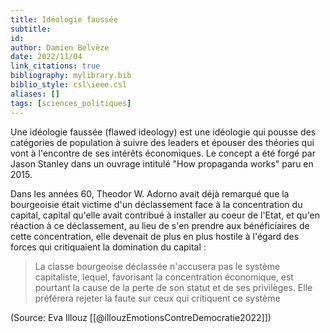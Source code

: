 ```yaml
---
title: Idéologie faussée
subtitle:
id: 
author: Damien Belvèze
date: 2022/11/04
link_citations: true
bibliography: mylibrary.bib
biblio_style: csl\ieee.csl
aliases: []
tags: [sciences_politiques]
---
```


Une idéologie faussée (flawed ideology) est une idéologie qui pousse des catégories de population à suivre des leaders et épouser des théories qui vont à l'encontre de ses intérêts économiques. 
Le concept a été forgé par Jason Stanley dans un ouvrage intitulé "How propaganda works" paru en 2015. 

Dans les années 60, Theodor W. Adorno avait déjà remarqué que la bourgeoisie était victime d'un déclassement face à la concentration du capital, capital qu'elle avait contribué à installer au coeur de l'Etat, et qu'en réaction à ce déclassement, au lieu de s'en prendre aux bénéficiaires de cette concentration, elle devenait de plus en plus hostile à l'égard des forces qui critiquaient la domination du capital : 

> La classe bourgeoise déclassée n'accusera pas le système capitaliste, lequel, favorisant la concentration économique, est pourtant la cause de la perte de son statut et de ses privilèges. Elle préférera rejeter la faute sur ceux qui critiquent ce système

(Source: Eva Illouz  [[@illouzEmotionsContreDemocratie2022]])




